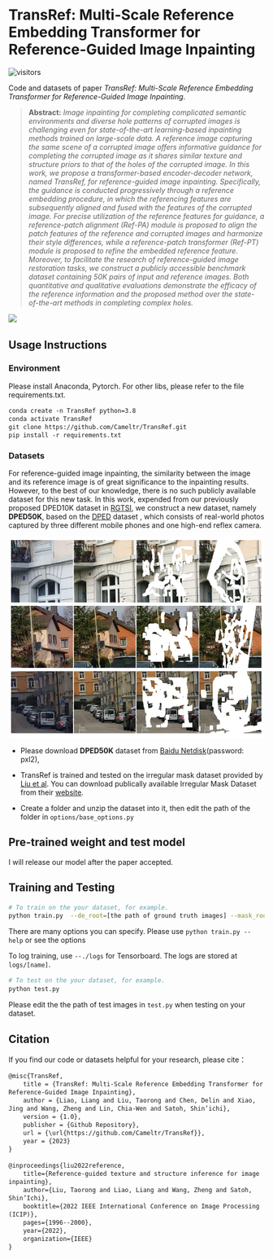 # TransRef: Multi-Scale Reference Embedding Transformer for Reference-Guided Image Inpainting
![visitors](https://visitor-badge.glitch.me/badge?page_id=Cameltr/TransRef)

Code and datasets of paper *TransRef: Multi-Scale Reference Embedding Transformer for Reference-Guided Image Inpainting*.

> **Abstract:** *Image inpainting for completing complicated semantic environments and diverse hole patterns of corrupted images is challenging even for state-of-the-art learning-based inpainting methods trained on large-scale data. A reference image capturing the same scene of a corrupted image offers informative guidance for completing the corrupted image as it shares similar texture and structure priors to that of the holes of the corrupted image. In this work, we propose a transformer-based encoder-decoder network, named TransRef, for reference-guided image inpainting. Specifically, the guidance is conducted progressively through a reference embedding procedure, in which the referencing features are subsequently aligned and fused with the features of the corrupted image. For precise utilization of the reference features for guidance, a reference-patch alignment (Ref-PA) module is proposed to align the patch features of the reference and corrupted images and harmonize their style differences, while a reference-patch transformer (Ref-PT) module is proposed to refine the embedded reference feature. Moreover, to facilitate the research of reference-guided image restoration tasks, we construct a publicly accessible benchmark dataset containing 50K pairs of input and reference images. Both quantitative and qualitative evaluations demonstrate the efficacy of the reference information and the proposed method over the state-of-the-art methods in completing complex holes.* 

![](./imgs/framework.png)
 
## Usage Instructions

### Environment
Please install Anaconda, Pytorch. For other libs, please refer to the file requirements.txt.
```
conda create -n TransRef python=3.8
conda activate TransRef
git clone https://github.com/Cameltr/TransRef.git
pip install -r requirements.txt
```
### Datasets
For reference-guided image inpainting, the similarity between the image and its reference image is of great significance to the inpainting results. However, to the best of our knowledge, there is no such publicly available dataset for this new task. In this work, expended from our previously proposed DPED10K dataset in [RGTSI](https://github.com/Cameltr/RGTSI), we construct a new dataset, namely **DPED50K**, based on the [DPED](http://people.ee.ethz.ch/~ihnatova/) dataset , which consists of real-world photos captured by three different mobile phones and one high-end reflex camera.

![](./imgs/dataset.png)

- Please download **DPED50K** dataset from [Baidu Netdisk](https://pan.baidu.com/s/17HmDXmStYRhAErpYjLFkJA)(password: pxl2),

- TransRef is trained and tested on the irregular mask dataset provided by [Liu et al](https://arxiv.org/abs/1804.07723). You can download publically available Irregular Mask Dataset from their [website](http://masc.cs.gmu.edu/wiki/partialconv).

- Create a folder and unzip the dataset into it, then 
 edit the path of the folder in `options/base_options.py`

## Pre-trained weight and test model

I will release our model after the paper accepted.

## Training and Testing
```bash
# To train on the your dataset, for example.
python train.py  --de_root=[the path of ground truth images] --mask_root=[the path of mask images] -ref_root=[the path of reference images]
```
There are many options you can specify. Please use `python train.py --help` or see the options

To log training, use `--./logs` for Tensorboard. The logs are stored at `logs/[name]`.

```bash
# To test on the your dataset, for example.
python test.py  
```
Please edit the the path of test images in `test.py` when testing on your dataset.

## Citation
If you find our code or datasets helpful for your research, please cite：
```
@misc{TransRef,
    title = {TransRef: Multi-Scale Reference Embedding Transformer for Reference-Guided Image Inpainting},
    author = {Liao, Liang and Liu, Taorong and Chen, Delin and Xiao, Jing and Wang, Zheng and Lin, Chia-Wen and Satoh, Shin’ichi},
    version = {1.0},
    publisher = {Github Repository},
    url = {\url{https://github.com/Cameltr/TransRef}},
    year = {2023}
}

@inproceedings{liu2022reference,
    title={Reference-guided texture and structure inference for image inpainting},
    author={Liu, Taorong and Liao, Liang and Wang, Zheng and Satoh, Shin’Ichi},
    booktitle={2022 IEEE International Conference on Image Processing (ICIP)},
    pages={1996--2000},
    year={2022},
    organization={IEEE}
}
```